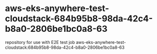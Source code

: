 # aws-eks-anywhere-test-cloudstack-684b95b8-98da-42c4-b8a0-2806be1bc0a8-63
repository for use with E2E test job aws-eks-anywhere-test-cloudstack:684b95b8-98da-42c4-b8a0-2806be1bc0a8-63
